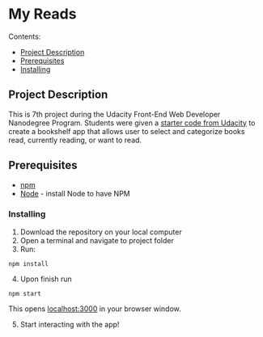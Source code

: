 # My Reads

Contents:
- [Project Description](#project-description)
- [Prerequisites](#prerequisites)
- [Installing](#installing)

## Project Description
This is 7th project during the Udacity Front-End Web Developer Nanodegree Program.
Students were given a [starter code from Udacity](https://github.com/udacity/reactnd-project-myreads-starter) to create a bookshelf app that allows user to select and categorize books read, currently reading, or want to read.  

## Prerequisites
* [npm](https://www.npmjs.com/)
* [Node](https://nodejs.org/en/) - install Node to have NPM

### Installing

1. Download the repository on your local computer
2. Open a terminal and navigate to project folder
3. Run:
```
npm install
```
4. Upon finish run
```
npm start
```
This opens [localhost:3000](http://localhost:3000/) in your browser window.

5. Start interacting with the app!
